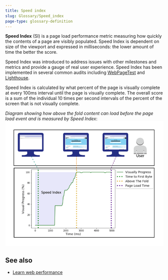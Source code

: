```yaml
---
title: Speed index
slug: Glossary/Speed_index
page-type: glossary-definition
---
```




**Speed Index** (SI) is a page load performance metric measuring how quickly the contents of a page are visibly populated. Speed Index is dependent on size of the viewport and expressed in milliseconds: the lower amount of time the better the score.

Speed Index was introduced to address issues with other milestones and metrics and provide a gauge of real user experience. Speed Index has been implemented in several common audits including [WebPageTest](https://github.com/catchpoint/WebPageTest.docs/blob/main/src/metrics/SpeedIndex.md) and [Lighthouse](https://github.com/paulirish/speedline).

Speed Index is calculated by what percent of the page is visually complete at every 100ms interval until the page is visually complete. The overall score is a sum of the individual 10 times per second intervals of the percent of the screen that is not visually complete.

_Diagram showing how above the fold content can load before the page load event and is measured by Speed Index_:
![Calculation of SpeedIndex](speedindex.png)

## See also

- [Learn web performance](/Learn/Performance)
